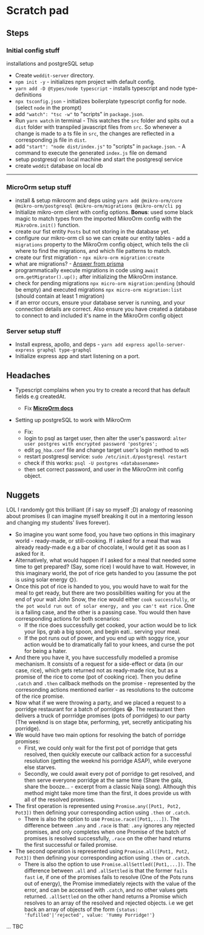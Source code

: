 # Scratch pad

## Steps

### Initial config stuff

installations and postgreSQL setup

- Create `weddit-server` directory.
- `npm init -y` - initializes npm project with default config.
- `yarn add -D @types/node typescript` - installs typescript and node type-definitions
- `npx tsconfig.json` - initializes boilerplate typescript config for node. (select `node` in the prompt)
- add `"watch": "tsc -w"` to "scripts" in `package.json`.
- Run `yarn watch` in terminal - This watches the `src` folder and spits out a `dist` folder with transpiled javascript files from `src`.
  So whenever a change is made to a ts file in `src`, the changes are reflected in a corresponding js file in `dist`.
- add `"start": "node dist/index.js"` to "scripts" in `package.json`. - A command to execute the generated `index.js` file on demand
- setup postgresql on local machine and start the postgresql service
- create `weddit` database on local db

---

### MicroOrm setup stuff

- install & setup mikroorm and deps using `yarn add @mikro-orm/core @mikro-orm/postgresql @mikro-orm/migrations @mikro-orm/cli pg`
- Initialize mikro-orm client with config options. **Bonus**: used some black magic to match types from the imported MikroOrm config with the `MikroOrm.init()` function.
- create our fist entity `Posts` but not storing in the database yet.
- configure our mikro-orm cli so we can create our entity tables - add a `migrations` property to the MikroOrm config object, which tells the cli where to find the migrations, and which file patterns to match.
- create our first migration - `npx mikro-orm migration:create`
- what are migrations? - [Answer from prisma](https://www.prisma.io/dataguide/types/relational/what-are-database-migrations)
- programmatically execute migrations in code using `await orm.getMigrator().up();` after initializing the MikroOrm instance.
- check for pending migrations `npx micro-orm migration:pending` (should be empty) and executed migrations `npx micro-orm migration:list` (should contain at least 1 migration)
- if an error occurs, ensure your database server is running, and your connection details are correct. Also ensure you have created a database to connect to and included it's name in the MikroOrm config object

### Server setup stuff

- Install express, apollo, and deps - `yarn add express apollo-server-express graphql type-graphql`
- Initialize express app and start listening on a port.

## Headaches

- Typescript complains when you try to create a record that has default fields e.g createdAt.

  - Fix **[MicroOrm docs](https://mikro-orm.io/docs/property-validation#properties-with-default-value)**

- Setting up postgreSQL to work with MikroOrm
  - Fix:
  - login to psql as target user, then alter the user's password: `alter user postgres with encrypted password 'postgres';`
  - edit `pg_hba.conf` file and change target user's login method to `md5`
  - restart postgresql service: `sudo /etc/init.d/postgresql restart`
  - check if this works: `psql -U postgres <databasename>`
  - then set correct password, and user in the MikroOrm init config object.

## Nuggets

LOL I randomly got this brilliant (if i say so myself ;D) analogy of reasoning about promises (I can imagine myself breaking it out in a mentoring lesson and changing my students' lives forever).

- So imagine you want some food, you have two options in this imaginary world - ready-made, or still-cooking. If i asked for a meal that was already ready-made e.g a bar of chocolate, I would get it as soon as I asked for it.
- Alternatively, what would happen if I asked for a meal that needed some time to get prepared? (Say, some rice) I would have to wait. However, in this imaginary world, the pot of rice gets handed to you (assume the pot is using solar energy 🌞).
- Once this pot of rice is handed to you, you would have to wait for the meal to get ready, but there are two possibilities waiting for you at the end of your wait John Snow, the rice would either `cook successfully`, or `the pot would run out of solar energy, and you can't eat rice`. One is a failing case, and the other is a passing case. You would then have corresponding actions for both scenarios:
  - If the rice does successfully get cooked, your action would be to lick your lips, grab a big spoon, and begin eati.. serving your meal.
  - If the pot runs out of power, and you end up with soggy rice, your action would be to dramatically fall to your knees, and curse the pot for being a hater.
- And there you have it, you have successfully modelled a promise mechanism. It consists of a request for a side-effect or data (in our case, rice), which gets returned not as ready-made rice, but as a promise of the rice to come (pot of cooking rice). Then you define `.catch` and `.then` callback methods on the promise - represented by the corresonding actions mentioned earlier - as resolutions to the outcome of the rice promise.
- Now what if we were throwing a party, and we placed a request to a porridge restaurant for a batch of porridges 😂. The restaurant then delivers a truck of porrridge promises (pots of porridges) to our party (The weeknd is on stage btw, performing, yet, secretly anticipating his porridge).
- We would have two main options for resolving the batch of porridge promises:
  - First, we could only wait for the first pot of porridge that gets resolved, then quickly execute our callback action for a successful resolution (getting the weeknd his porridge ASAP), while everyone else starves.
  - Secondly, we could await every pot of porridge to get resolved, and then serve everyone porridge at the same time (Share the gala, share the booze... - excerpt from a classic Naija song). Although this method might take more time than the first, it does provide us with all of the resolved promises.
- The first operation is represented using `Promise.any([Pot1, Pot2, Pot3])` then defining your corresponding action using `.then` or `.catch`.
  - There is also the option to use `Promise.race([Pot1,...])`. The difference between `.any` and `.race` is that: `.any` ignores any rejected promises, and only completes when one Promise of the batch of promises is resolved successfully, `.race` on the other hand returns the first successful or failed promise.
- The second operation is represented using `Promise.all([Pot1, Pot2, Pot3])` then defining your corresponding action using `.then` or `.catch`.
  - There is also the option to use `Promise.allSettled([Pot1,...])`. The difference between `.all` and `.allSettled` is that the former `fails fast` i.e, if one of the promises fails to resolve (One of the Pots runs out of energy), the Promise immediately rejects with the value of the error, and can be accessed with `.catch`, and no other values gets returned. `.allSettled` on the other hand returns a Promise which resolves to an array of the resolved and rejected objects. i.e we get back an array of objects of the form `{status: 'fufilled'|'rejected', value: 'Yummy Porridge!'}`

... TBC
